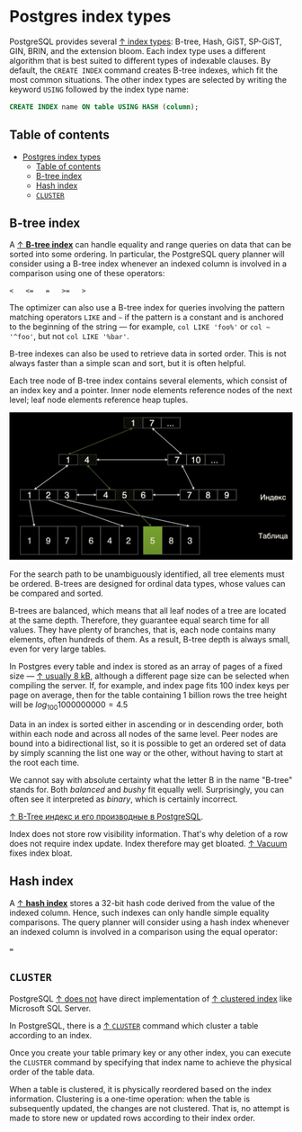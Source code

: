 # Postgres index types

PostgreSQL provides several [↑ index types](https://www.postgresql.org/docs/current/indexes-types.html): B-tree, Hash, GiST, SP-GiST, GIN, BRIN, and the extension bloom. Each index type uses a different algorithm that is best suited to different types of indexable clauses. By default, the `CREATE INDEX` command creates B-tree indexes, which fit the most common situations. The other index types are selected by writing the keyword `USING` followed by the index type name:

```sql
CREATE INDEX name ON table USING HASH (column);
```

## Table of contents

- [Postgres index types](#postgres-index-types)
  - [Table of contents](#table-of-contents)
  - [B-tree index](#b-tree-index)
  - [Hash index](#hash-index)
  - [`CLUSTER`](#cluster)

## B-tree index

A [↑ **B-tree index**](https://www.postgresql.org/docs/current/indexes-types.html#INDEXES-TYPES-BTREE) can handle equality and range queries on data that can be sorted into some ordering. In particular, the PostgreSQL query planner will consider using a B-tree index whenever an indexed column is involved in a comparison using one of these operators:

```text
<   <=   =   >=   >
```

The optimizer can also use a B-tree index for queries involving the pattern matching operators `LIKE` and `~` if the pattern is a constant and is anchored to the beginning of the string — for example, `col LIKE 'foo%'` or `col ~ '^foo'`, but not `col LIKE '%bar'`.

B-tree indexes can also be used to retrieve data in sorted order. This is not always faster than a simple scan and sort, but it is often helpful.

Each tree node of B-tree index contains several elements, which consist of an index key and a pointer. Inner node elements reference nodes of the next level; leaf node elements reference heap tuples.

<img src="b-tree.jpeg" width="700px" alt="Schematic diagram of a B-tree"/>

For the search path to be unambiguously identified, all tree elements must be ordered. B-trees are designed for ordinal data types, whose values can be compared and sorted.

B-trees are balanced, which means that all leaf nodes of a tree are located at the same depth. Therefore, they guarantee equal search time for all values. They have plenty of branches, that is, each node contains many elements, often hundreds of them. As a result, B-tree depth is always small, even for very large tables.

In Postgres every table and index is stored as an array of pages of a fixed size — [↑ usually 8 kB](https://www.postgresql.org/docs/current/storage-page-layout.html), although a different page size can be selected when compiling the server. If, for example, and index page fits 100 index keys per page on average, then for the table containing 1 billion rows the tree height will be $log_{100} 1000000000 = 4.5$

Data in an index is sorted either in ascending or in descending order, both within each node and across all nodes of the same level. Peer nodes are bound into a bidirectional list, so it is possible to get an ordered set of data by simply scanning the list one way or the other, without having to start at the root each time.

We cannot say with absolute certainty what the letter B in the name "B-tree" stands for. Both _balanced_ and _bushy_ fit equally well. Surprisingly, you can often see it interpreted as _binary_, which is certainly incorrect.

[↑ B-Tree индекс и его производные в PostgreSQL](https://habr.com/ru/companies/quadcode/articles/696498/).

Index does not store row visibility information. That's why deletion of a row does not require index update. Index therefore may get bloated. [↑ Vacuum](https://www.postgresql.org/docs/current/routine-vacuuming.html) fixes index bloat.

## Hash index

A [↑ **hash index**](https://www.postgresql.org/docs/current/indexes-types.html#INDEXES-TYPES-HASH) stores a 32-bit hash code derived from the value of the indexed column. Hence, such indexes can only handle simple equality comparisons. The query planner will consider using a hash index whenever an indexed column is involved in a comparison using the equal operator:

```text
=
```

## `CLUSTER`

PostgreSQL [↑ does not](https://stackoverflow.com/a/40951076/1833895) have direct implementation of [↑ clustered index](https://learn.microsoft.com/en-us/sql/relational-databases/indexes/clustered-and-nonclustered-indexes-described) like Microsoft SQL Server.

In PostgreSQL, there is a [↑ `CLUSTER`](https://www.postgresql.org/docs/current/sql-cluster.html) command which cluster a table according to an index.

Once you create your table primary key or any other index, you can execute the `CLUSTER` command by specifying that index name to achieve the physical order of the table data.

When a table is clustered, it is physically reordered based on the index information. Clustering is a one-time operation: when the table is subsequently updated, the changes are not clustered. That is, no attempt is made to store new or updated rows according to their index order.
